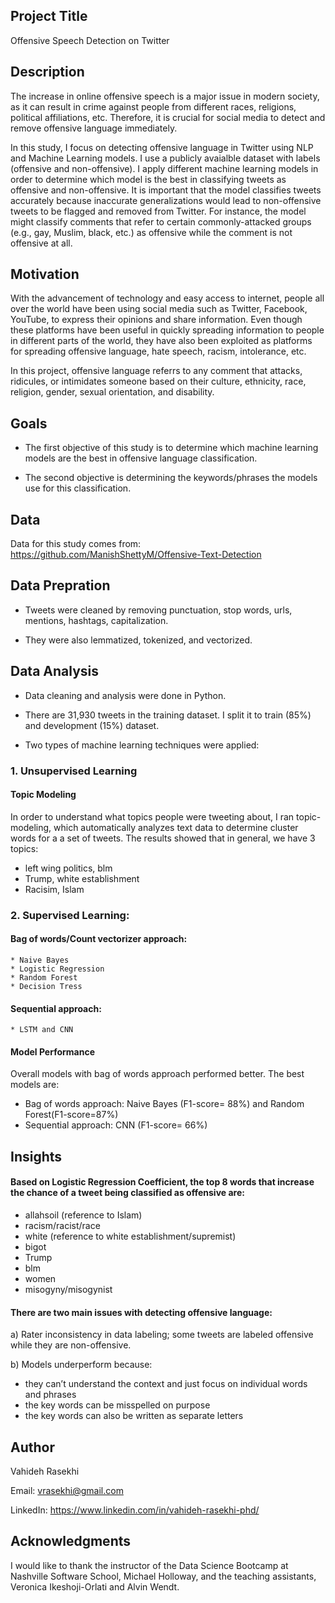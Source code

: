 ## Project Title 
Offensive Speech Detection on Twitter 


## Description
The increase in online offensive speech is a major issue in modern society, as it can result in crime against people from different races, religions, political affiliations, etc. Therefore, it is crucial for social media to detect and remove offensive language immediately.  

In this study, I focus on detecting offensive language in Twitter using NLP and Machine Learning models. I use a publicly avaialble dataset with labels (offensive and non-offensive). I apply different machine learning models in order to determine which model is the best in classifying tweets as offensive and non-offensive. It is important that the model classifies tweets accurately because inaccurate generalizations would lead to non-offensive tweets to be flagged and removed from Twitter. For instance, the model might classify comments that refer to certain commonly-attacked groups (e.g., gay, Muslim, black, etc.) as offensive while the comment is not offensive at all.


## Motivation
With the advancement of technology and easy access to internet, people all over the world have been using social media such as Twitter, Facebook, YouTube, to express their opinions and share information. Even though these platforms have been useful in quickly spreading information to people in different parts of the world, they have also been exploited as platforms for spreading offensive language, hate speech, racism, intolerance, etc. 

In this project, offensive language referrs to any comment that attacks, ridicules, or intimidates someone based on their culture, ethnicity, race, religion, gender, sexual orientation, and disability. 


## Goals
* The first objective of this study is to determine which machine learning models are the best in offensive language classification.

* The second objective is determining the keywords/phrases the models use for this classification.


## Data
Data for this study comes from:
https://github.com/ManishShettyM/Offensive-Text-Detection


## Data Prepration
* Tweets were cleaned by removing punctuation, stop words, urls, mentions, hashtags, capitalization.

* They were also lemmatized, tokenized, and vectorized. 


## Data Analysis
* Data cleaning and analysis were done in Python.

* There are 31,930 tweets in the training dataset. I split it to train (85%) and development (15%) dataset. 

* Two types of machine learning techniques were applied:

### 1. Unsupervised Learning
#### Topic Modeling 
In order to understand what topics people were tweeting about, I ran topic-modeling, which automatically analyzes text data to determine cluster words for a a set of tweets. The results showed that in general, we have 3 topics: 
* left wing politics, blm 
* Trump, white establishment
* Racisim, Islam

### 2. Supervised Learning:
#### Bag of words/Count vectorizer approach:
    * Naive Bayes
    * Logistic Regression
    * Random Forest 
    * Decision Tress
     
#### Sequential approach:
    * LSTM and CNN

#### Model Performance 
Overall models with bag of words approach performed better. The best models are:

* Bag of words approach: Naive Bayes (F1-score= 88%) and Random Forest(F1-score=87%)
* Sequential approach: CNN (F1-score= 66%)

## Insights
#### Based on Logistic Regression Coefficient, the top 8 words that increase the chance of a tweet being classified as offensive are:
* allahsoil (reference to Islam) 
* racism/racist/race 
* white (reference to white establishment/supremist)
* bigot
* Trump 
* blm 
* women 
* misogyny/misogynist

#### There are two main issues with detecting offensive language: 

  a) Rater inconsistency in data labeling; some tweets are labeled offensive while they are non-offensive. 

  b) Models underperform because:
  * they can’t understand the context and just focus on individual words and phrases 
  * the key words can be misspelled on purpose
  * the key words can also be written as separate letters


## Author
Vahideh Rasekhi

Email: vrasekhi@gmail.com

LinkedIn: https://www.linkedin.com/in/vahideh-rasekhi-phd/


## Acknowledgments
I would like to thank the instructor of the Data Science Bootcamp at Nashville Software School, Michael Holloway, and the teaching assistants, Veronica Ikeshoji-Orlati and Alvin Wendt. 


